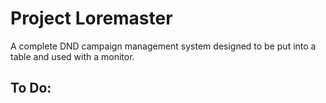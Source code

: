 # Project Loremaster
A complete DND campaign management system designed to be put into a table and used with a monitor.

## To Do:

